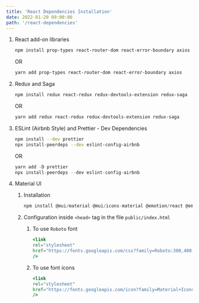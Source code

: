 ```yaml
---
title: 'React Dependencies Installation'
date: 2022-01-20 09:00:00
path: '/react-dependencies'
---
```


1. React add-on libraries

   ```bash
   npm install prop-types react-router-dom react-error-boundary axios lodash
   ```

   OR

   ```bash
   yarn add prop-types react-router-dom react-error-boundary axios
   ```

2. Redux and Saga

   ```bash
   npm install redux react-redux redux-devtools-extension redux-saga
   ```

   OR

   ```bash
   yarn add redux react-redux redux-devtools-extension redux-saga
   ```

3. ESLint (Airbnb Style) and Prettier - Dev Dependencies

   ```bash
   npm install --dev prettier
   npx install-peerdeps --dev eslint-config-airbnb
   ```

   OR

   ```jsx
   yarn add -D prettier
   npx install-peerdeps --dev eslint-config-airbnb
   ```

4. Material UI

    1. Installation
        
        ```jsx
        npm install @mui/material @mui/icons-material @emotion/react @emotion/styled
        ```
        
    2. Configuration inside `<head>` tag in the file `public/index.html`
        1. To use `Roboto` font
            
            ```jsx
            <link
            rel="stylesheet"
            href="https://fonts.googleapis.com/css?family=Roboto:300,400,500,700&display=swap"
            />
            ```
            
        2. To use font icons
            
            ```jsx
            <link
            rel="stylesheet"
            href="https://fonts.googleapis.com/icon?family=Material+Icons"
            />
            ```